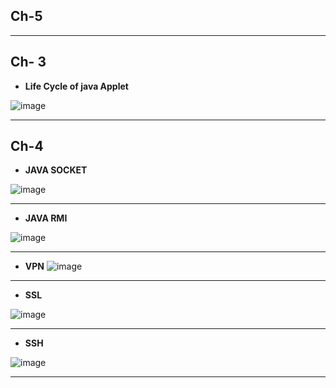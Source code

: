 ## Ch-5


---

## Ch- 3

- **Life Cycle of java Applet**

![image](https://github.com/Mrjoy832/web-Internet-8thSem/assets/77873383/5ae1b334-7b50-41b8-9f8d-545ab615ec0b)

---
## Ch-4

- **JAVA SOCKET**

![image](https://github.com/Mrjoy832/web-Internet-8thSem/assets/77873383/7b390df0-3b83-4140-991e-ee80449801e2)

---

- **JAVA RMI**

![image](https://github.com/Mrjoy832/web-Internet-8thSem/assets/77873383/114f7628-196f-4124-9c21-8da262591827)

---
- **VPN**
![image](https://github.com/Mrjoy832/web-Internet-8thSem/assets/77873383/5326f889-d730-4d79-b0a6-2505029e2431)

---
- **SSL**

![image](https://github.com/Mrjoy832/web-Internet-8thSem/assets/77873383/10f1d726-354c-43b7-80cd-373f9e60391d)

---
- **SSH**

![image](https://github.com/Mrjoy832/web-Internet-8thSem/assets/77873383/a40ab80c-82ce-428e-a785-5d2618c1c6c2)

---
